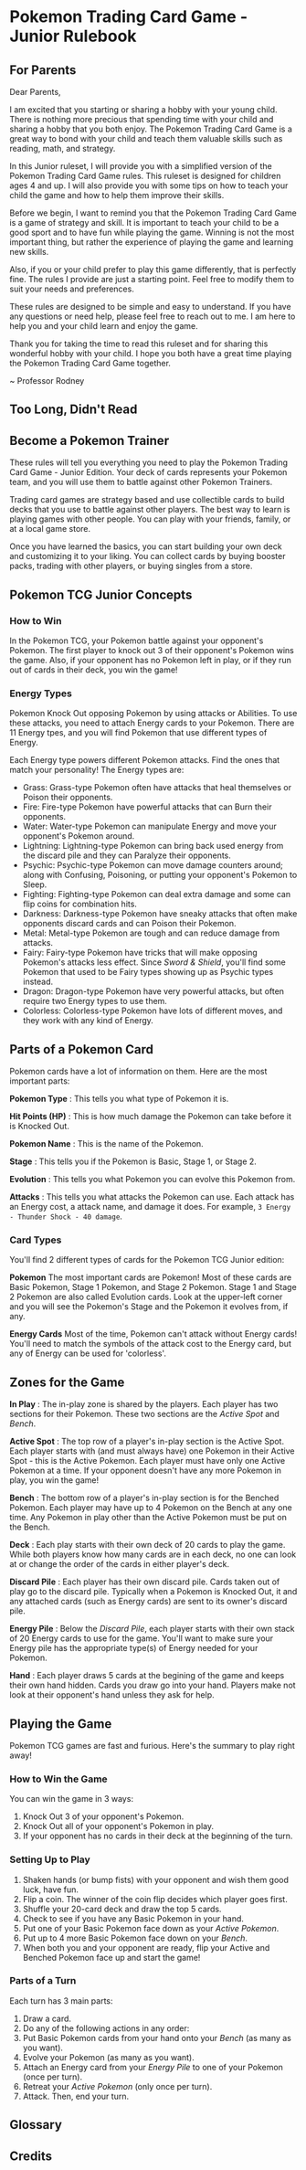 # Pokemon Trading Card Game - Junior Rulebook

## For Parents

Dear Parents,

I am excited that you starting or sharing a hobby with your young child. There is nothing more precious that spending time with your child and sharing a hobby that you both enjoy. The Pokemon Trading Card Game is a great way to bond with your child and teach them valuable skills such as reading, math, and strategy.

In this Junior ruleset, I will provide you with a simplified version of the Pokemon Trading Card Game rules. This ruleset is designed for children ages 4 and up. I will also provide you with some tips on how to teach your child the game and how to help them improve their skills.

Before we begin, I want to remind you that the Pokemon Trading Card Game is a game of strategy and skill. It is important to teach your child to be a good sport and to have fun while playing the game. Winning is not the most important thing, but rather the experience of playing the game and learning new skills.

Also, if you or your child prefer to play this game differently, that is perfectly fine. The rules I provide are just a starting point. Feel free to modify them to suit your needs and preferences.

These rules are designed to be simple and easy to understand. If you have any questions or need help, please feel free to reach out to me. I am here to help you and your child learn and enjoy the game.

Thank you for taking the time to read this ruleset and for sharing this wonderful hobby with your child. I hope you both have a great time playing the Pokemon Trading Card Game together.

~ Professor Rodney

## Too Long, Didn't Read

## Become a Pokemon Trainer

These rules will tell you everything you need to play the Pokemon Trading Card Game - Junior Edition. Your deck of cards represents your Pokemon team, and you will use them to battle against other Pokemon Trainers.

Trading card games are strategy based and use collectible cards to build decks that you use to battle against other players. The best way to learn is playing games with other people. You can play with your friends, family, or at a local game store.

Once you have learned the basics, you can start building your own deck and customizing it to your liking. You can collect cards by buying booster packs, trading with other players, or buying singles from a store.

## Pokemon TCG Junior Concepts

### How to Win

In the Pokemon TCG, your Pokemon battle against your opponent's Pokemon. The first player to knock out 3 of their opponent's Pokemon wins the game. Also, if your opponent has no Pokemon left in play, or if they run out of cards in their deck, you win the game!

### Energy Types

Pokemon Knock Out opposing Pokemon by using attacks or Abilities. To use these attacks, you need to attach Energy cards to your Pokemon. There are 11 Energy tpes, and you will find Pokemon that use different types of Energy.

Each Energy type powers different Pokemon attacks. Find the ones that match your personality! The Energy types are:

- Grass: Grass-type Pokemon often have attacks that heal themselves or Poison their opponents.
- Fire: Fire-type Pokemon have powerful attacks that can Burn their opponents.
- Water: Water-type Pokemon can manipulate Energy and move your opponent's Pokemon around.
- Lightning: Lightning-type Pokemon can bring back used energy from the discard pile and they can Paralyze their opponents.
- Psychic: Psychic-type Pokemon can move damage counters around; along with Confusing, Poisoning, or putting your opponent's Pokemon to Sleep.
- Fighting: Fighting-type Pokemon can deal extra damage and some can flip coins for combination hits.
- Darkness: Darkness-type Pokemon have sneaky attacks that often make opponents discard cards and can Poison their Pokemon.
- Metal: Metal-type Pokemon are tough and can reduce damage from attacks.
- Fairy: Fairy-type Pokemon have tricks that will make opposing Pokemon's attacks less effect. Since *Sword & Shield*, you'll find some Pokemon that used to be Fairy types showing up as Psychic types instead.
- Dragon: Dragon-type Pokemon have very powerful attacks, but often require two Energy types to use them.
- Colorless: Colorless-type Pokemon have lots of different moves, and they work with any kind of Energy.

## Parts of a Pokemon Card

Pokemon cards have a lot of information on them. Here are the most important parts:

**Pokemon Type**
: This tells you what type of Pokemon it is.

**Hit Points (HP)**
: This is how much damage the Pokemon can take before it is Knocked Out.

**Pokemon Name**
: This is the name of the Pokemon.

**Stage**
: This tells you if the Pokemon is Basic, Stage 1, or Stage 2.

**Evolution**
: This tells you what Pokemon you can evolve this Pokemon from.

**Attacks**
: This tells you what attacks the Pokemon can use. Each attack has an Energy cost, a attack name, and damage it does. For example, `3 Energy - Thunder Shock - 40 damage`.

### Card Types

You'll find 2 different types of cards for the Pokemon TCG Junior edition:

**Pokemon**
The most important cards are Pokemon! Most of these cards are Basic Pokemon, Stage 1 Pokemon, and Stage 2 Pokemon. Stage 1 and Stage 2 Pokemon are also called Evolution cards. Look at the upper-left corner and you will see the Pokemon's Stage and the Pokemon it evolves from, if any.

**Energy Cards**
Most of the time, Pokemon can't attack without Energy cards! You'll need to match the symbols of the attack cost to the Energy card, but any of Energy can be used for 'colorless'.

## Zones for the Game

**In Play**
: The in-play zone is shared by the players. Each player has two sections for their Pokemon. These two sections are the *Active Spot* and *Bench*.

**Active Spot**
: The top row of a player's in-play section is the Active Spot. Each player starts with (and must always have) one Pokemon in their Active Spot - this is the Active Pokemon. Each player must have only one Active Pokemon at a time. If your opponent doesn't have any more Pokemon in play, you win the game!

**Bench**
: The bottom row of a player's in-play section is for the Benched Pokemon. Each player may have up to 4 Pokemon on the Bench at any one time. Any Pokemon in play other than the Active Pokemon must be put on the Bench.

**Deck**
: Each play starts with their own deck of 20 cards to play the game. While both players know how many cards are in each deck, no one can look at or change the order of the cards in either player's deck.

**Discard Pile**
: Each player has their own discard pile. Cards taken out of play go to the discard pile. Typically when a Pokemon is Knocked Out, it and any attached cards (such as Energy cards) are sent to its owner's discard pile.

**Energy Pile**
: Below the *Discard Pile*, each player starts with their own stack of 20 Energy cards to use for the game. You'll want to make sure your Energy pile has the appropriate type(s) of Energy needed for your Pokemon.

**Hand**
: Each player draws 5 cards at the begining of the game and keeps their own hand hidden. Cards you draw go into your hand. Players make not look at their opponent's hand unless they ask for help.

## Playing the Game

Pokemon TCG games are fast and furious. Here's the summary to play right away!

### How to Win the Game

You can win the game in 3 ways:

1. Knock Out 3 of your opponent's Pokemon.
2. Knock Out all of your opponent's Pokemon in play.
3. If your opponent has no cards in their deck at the beginning of the turn.

### Setting Up to Play

1. Shaken hands (or bump fists) with your opponent and wish them good luck, have fun.
2. Flip a coin. The winner of the coin flip decides which player goes first.
3. Shuffle your 20-card deck and draw the top 5 cards.
4. Check to see if you have any Basic Pokemon in your hand.
5. Put one of your Basic Pokemon face down as your *Active Pokemon*.
6. Put up to 4 more Basic Pokemon face down on your *Bench*.
7. When both you and your opponent are ready, flip your Active and Benched Pokemon face up and start the game!

### Parts of a Turn

Each turn has 3 main parts:

1. Draw a card.
2. Do any of the following actions in any order:
  1. Put Basic Pokemon cards from your hand onto your *Bench* (as many as you want).
  2. Evolve your Pokemon (as many as you want).
  3. Attach an Energy card from your *Energy Pile* to one of your Pokemon (once per turn).
  4. Retreat your *Active Pokemon* (only once per turn).
3. Attack. Then, end your turn.

## Glossary


## Credits

